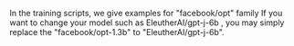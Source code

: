 In the training scripts, we give examples for "facebook/opt" family
If you want to change your model such as EleutherAI/gpt-j-6b , you may simply replace the "facebook/opt-1.3b" to  "EleutherAI/gpt-j-6b".
